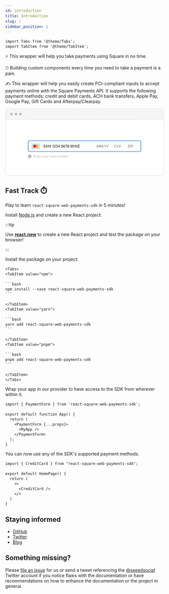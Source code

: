 ```yaml
---
id: introduction
title: Introduction
slug: /
sidebar_position: 1
---
```


```mdx-code-block
import Tabs from '@theme/Tabs';
import TabItem from '@theme/TabItem';
```

⚡️ This wrapper will help you take payments using Square in no time.

⏱ Building custom components every time you need to take a payment is a pain.

✍️ This wrapper will help you easily create PCI-compliant inputs to accept payments online with the Square Payments API. It supports the following payment methods: credit and debit cards, ACH bank transfers, Apple Pay, Google Pay, Gift Cards and Afterpay/Clearpay.

![Credit card example](/img/introduction.png)

## Fast Track ⏱️

Play to learn `react-square-web-payments-sdk` in 5 minutes!

Install [Node.js](https://nodejs.org/en/download/) and create a new React project:

:::tip

Use **[react.new](https://react.new)** to create a new React project and test the package on your browser!

:::

Install the package on your project:

````mdx-code-block
<Tabs>
<TabItem value="npm">

```bash
npm install --save react-square-web-payments-sdk
```

</TabItem>
<TabItem value="yarn">

```bash
yarn add react-square-web-payments-sdk
```

</TabItem>
<TabItem value="pnpm">

```bash
pnpm add react-square-web-payments-sdk
```

</TabItem>
</Tabs>
````

Wrap your app in our provider to have access to the SDK from wherever within it.

```tsx
import { PaymentForm } from 'react-square-web-payments-sdk';

export default function App() {
  return (
    <PaymentForm {...props}>
      <MyApp />
    </PaymentForm>
  );
}
```

You can now use any of the SDK's supported payment methods.

```tsx
import { CreditCard } from "react-square-web-payments-sdk";

export default HomePage() {
  return (
    <>
      <CreditCard />
    </>
  )
}
```

## Staying informed

- [GitHub](https://github.com/weareseeed/react-square-web-payments-sdk)
- [Twitter](https://twitter.com/seeedsocial)
- [Blog](https://seeed.us/blog-digital-transformation-ecommerce-tips/)

## Something missing?

Please [file an issue](https://github.com/weareseeed/react-square-web-payments-sdk) for us or send a tweet referencing the [@seeedsocial](https://twitter.com/seeedsocial) Twitter account if you notice flaws with the documentation or have recommendations on how to enhance the documentation or the project in general.
